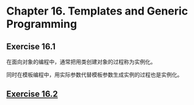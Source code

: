 # Chapter 16. Templates and Generic Programming

## Exercise 16.1
在面向对象的编程中，通常把用类创建对象的过程称为实例化。

同时在模板编程中，用实际参数代替模板参数生成实例的过程也是实例化。

## [Exercise 16.2](ex16_2.cpp)



